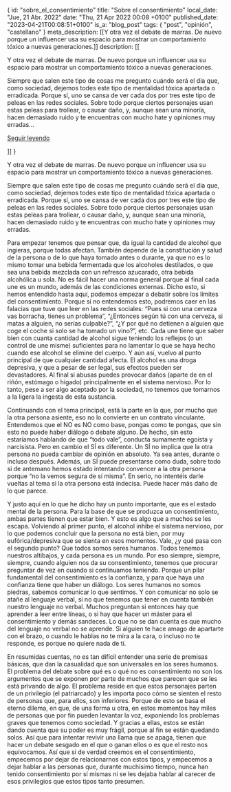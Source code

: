 {
    id: "sobre_el_consentimiento"
    title: "Sobre el consentimiento"
    local_date: "Jue, 21 Abr. 2022"
    date: "Thu, 21 Apr 2022 00:08 +0100"
    published_date: "2023-04-21T00:08:51+0100"
    is_a: "blog_post"
    tags: { "post", "opinión", "castellano" }
    meta_description: [[Y otra vez el debate de marras. De nuevo porque un influencer usa su espacio para mostrar un comportamiento tóxico a nuevas generaciones.]]
    description: [[<p>Y otra vez el debate de marras. De nuevo porque un influencer usa su espacio para mostrar un comportamiento tóxico a nuevas generaciones.</p>
<p>Siempre que salen este tipo de cosas me pregunto cuándo será el día que, como sociedad, dejemos todes este tipo de mentalidad tóxica apartada o erradicada. Porque sí, uno se cansa de ver cada dos por tres este tipo de peleas en las redes sociales. Sobre todo porque ciertos personajes usan estas peleas para trollear, o causar daño, y, aunque sean una minoría, hacen demasiado ruido y te encuentras con mucho hate y opiniones muy erradas...</p>
<p><a href='https://nekerafa.dev/posts/sobre_el_consentimiento.html'>Seguir leyendo</a></p>]]
}

Y otra vez el debate de marras. De nuevo porque un influencer usa su espacio para mostrar un comportamiento tóxico a nuevas generaciones.

Siempre que salen este tipo de cosas me pregunto cuándo será el día que, como sociedad, dejemos todes este tipo de mentalidad tóxica apartada o erradicada. Porque sí, uno se cansa de ver cada dos por tres este tipo de peleas en las redes sociales. Sobre todo porque ciertos personajes usan estas peleas para trollear, o causar daño, y, aunque sean una minoría, hacen demasiado ruido y te encuentras con mucho hate y opiniones muy erradas.

Para empezar tenemos que pensar que, da igual la cantidad de alcohol que ingieras, porque todas afectan. También depende de la constitución y salud de la persona o de lo que haya tomado antes o durante, ya que no es lo mismo tomar una bebida fermentada que los alcoholes destilados, o que sea una bebida mezclada con un refresco azucarado, otra bebida alcohólica u sola. No es fácil hacer una norma general porque al final cada une es un mundo, además de las condiciones externas. Dicho esto, si hemos entendido hasta aquí, podemos empezar a debatir sobre los límites del consentimiento. Porque si no entendemos esto, podremos caer en las falacias que tuve que leer en las redes sociales: “Pues si con una cerveza vas borracha, tienes un problema”, “¿Entonces según tú con una cerveza, si matas a alguien, no serías culpable?”, “¿Y por qué no detienen a alguien que coge el coche si solo se ha tomado un vino?”, etc. Cada une tiene que saber bien con cuanta cantidad de alcohol sigue teniendo los reflejos (o un control de une misme) suficientes para no lamentar lo que se haya hecho cuando ese alcohol se elimine del cuerpo. Y aún así, vuelvo al punto principal de que cualquier cantidad afecta. El alcohol es una droga depresiva, y que a pesar de ser legal, sus efectos pueden ser devastadores. Al final si abusas puedes provocar daños (aparte de en el riñón, estómago o hígado) principalmente en el sistema nervioso. Por lo tanto, pese a ser algo aceptado por la sociedad, no tenemos que tomarnos a la ligera la ingesta de esta sustancia.

Continuando con el tema principal, está la parte en la que, por mucho que la otra persona asiente, eso no lo convierte en un contrato vinculante. Entendemos que el NO es NO como base, pongas como te pongas, que sin esto no puede haber diálogo o debate alguno. De hecho, sin esto estaríamos hablando de que “todo vale”, conducta sumamente egoísta y narcisista. Pero en cambio el SÍ es diferente. Un SÍ no implica que la otra persona no pueda cambiar de opinión en absoluto. Ya sea antes, durante o incluso después. Además, un SÍ puede presentarse como duda, sobre todo si de antemano hemos estado intentando convencer a la otra persona porque “no la vemos segura de sí misma”. En serio, no intentéis darle vueltas al tema si la otra persona está indecisa. Puede hacer más daño de lo que parece.

Y justo aquí en lo que he dicho hay un punto importante, que es el estado mental de la persona. Para la base de que se produzca un consentimiento, ambas partes tienen que estar bien. Y esto es algo que a muchos se les escapa. Volviendo al primer punto, el alcohol inhibe el sistema nervioso, por lo que podemos concluir que la persona no está bien, por muy eufórica/depresiva que se sienta en esos momentos. Vale, ¿y qué pasa con el segundo punto? Que todos somos seres humanos. Todos tenemos nuestros altibajos, y cada persona es un mundo. Por eso siempre, siempre, siempre, cuando alguien nos da su consentimiento, tenemos que procurar preguntar de vez en cuando si continuamos teniendo. Porque un pilar fundamental del consentimiento es la confianza, y para que haya una confianza tiene que haber un diálogo. Los seres humanos no somos piedras, sabemos comunicar lo que sentimos. Y con comunicar no solo se atañe al lenguaje verbal, si no que tenemos que tener en cuenta también nuestro lenguaje no verbal. Muchos preguntan si entonces hay que aprender a leer entre líneas, o si hay que hacer un máster para el consentimiento y demás sandeces. Lo que no se dan cuenta es que mucho del lenguaje no verbal no se aprende. Si alguien te hace amago de apartarte con el brazo, o cuando le hablas no te mira a la cara, o incluso no te responde, es porque no quiere nada de tí.

En resumidas cuentas, no es tan difícil entender una serie de premisas básicas, que dan la casualidad que son universales en los seres humanos. El problema del debate sobre qué es o qué no es consentimiento no son los argumentos que se exponen por parte de muchos que parecen que se les está privando de algo. El problema reside en que estos personajes parten de un privilegio (el patriarcado) y les importa poco cómo se sienten el resto de personas que, para ellos, son inferiores. Porque de esto se basa el eterno dilema, en que, de una forma u otra, en estos momentos hay miles de personas que por fin pueden levantar la voz, exponiendo los problemas graves que tenemos como sociedad. Y gracias a ellas, estos se están dando cuenta que su poder es muy frágil, porque al fin se están quedando solos. Así que para intentar revivir una llama que se apaga, tienen que hacer un debate sesgado en el que o ganan ellos o es que el resto nos equivocamos. Así que si de verdad creemos en el consentimiento, empecemos por dejar de relacionarnos con estos tipos, y empecemos a dejar hablar a las personas que, durante muchísimo tiempo, nunca han tenido consentimiento por sí mismas ni se les dejaba hablar al carecer de esos privilegios que estos tipos tanto presumen.